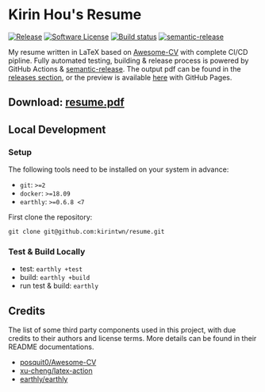 # Kirin Hou's Resume

[![Release](https://img.shields.io/github/release/kirintwn/resume.svg?style=for-the-badge)](https://github.com/kirintwn/resume/releases/latest)
[![Software License](https://img.shields.io/badge/license-MIT-brightgreen.svg?style=for-the-badge)](./LICENSE)
[![Build status](https://img.shields.io/github/workflow/status/kirintwn/resume/general/main?style=for-the-badge)](https://github.com/kirintwn/resume/actions?workflow=general)
[![semantic-release](https://img.shields.io/badge/%20%20%F0%9F%93%A6%F0%9F%9A%80-semantic--release-e10079.svg?style=for-the-badge)](https://github.com/semantic-release/semantic-release)

My resume written in LaTeX based on [Awesome-CV](https://github.com/posquit0/Awesome-CV) with complete CI/CD pipline. Fully automated testing, building & release process is powered by GitHub Actions & [semantic-release](https://github.com/semantic-release/semantic-release). The output pdf can be found in the [releases section](https://github.com/kirintwn/resume/releases/latest), or the preview is available [here](https://kirintwn.github.io/resume/resume.pdf) with GitHub Pages.

## Download: [resume.pdf](https://kirintwn.github.io/resume/resume.pdf)

## Local Development

### Setup

The following tools need to be installed on your system in advance:

- `git`: `>=2`
- `docker`: `>=18.09`
- `earthly`: `>=0.6.8 <7`

First clone the repository:

```shell
git clone git@github.com:kirintwn/resume.git
```

### Test & Build Locally

- test: `earthly +test`
- build: `earthly +build`
- run test & build: `earthly`

## Credits

The list of some third party components used in this project, with due credits to their authors and license terms. More details can be found in their README documentations.

- [posquit0/Awesome-CV](https://github.com/posquit0/Awesome-CV)
- [xu-cheng/latex-action](https://github.com/xu-cheng/latex-action)
- [earthly/earthly](https://github.com/earthly/earthly)
